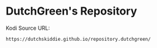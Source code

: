 # DutchGreen's Repository

Kodi Source URL:

    https://dutchskiddie.github.io/repository.dutchgreen/

